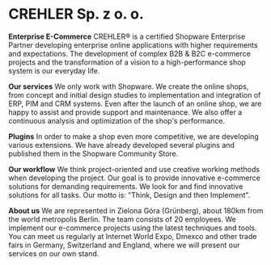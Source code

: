 # CREHLER Sp. z o. o.

**Enterprise E-Commerce**
CREHLER® is a certified Shopware Enterprise Partner developing enterprise online applications with higher requirements and expectations. The development of complex B2B & B2C e-commerce projects and the transformation of a vision to a high-performance shop system is our everyday life.

**Our services**
We only work with Shopware. We create the online shops, from concept and initial design studies to implementation and integration of ERP, PIM and CRM systems. Even after the launch of an online shop, we are happy to assist and provide support and maintenance. We also offer a continuous analysis and optimization of the shop's performance.

**Plugins**
In order to make a shop even more competitive, we are developing various extensions. We have already developed several plugins and published them in the Shopware Community Store.

**Our workflow**
We think project-oriented and use creative working methods when developing the project. Our goal is to provide innovative e-commerce solutions for demanding requirements. We look for and find innovative solutions for all tasks. Our motto is: "Think, Design and then Implement".

**About us**
We are represented in Zielona Góra (Grünberg), about 180km from the world metropolis Berlin. The team consists of 20 employees. We implement our e-commerce projects using the latest techniques and tools. You can meet us regularly at Internet World Expo, Dmexco and other trade fairs in Germany, Switzerland and England, where we will present our services on our own stand.
